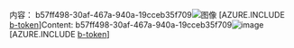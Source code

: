 <span data-ttu-id="a2aa6-101">内容： b57ff498-30af-467a-940a-19cceb35f709![图像](3adb43c0-0ba5-4f5f-bbf7-b7aa7a54d0db.png)
[AZURE.INCLUDE [b-token](598c6b36-7d8b-404b-b412-5361492d7be1.md)]</span><span class="sxs-lookup"><span data-stu-id="a2aa6-101">Content: b57ff498-30af-467a-940a-19cceb35f709![image](3adb43c0-0ba5-4f5f-bbf7-b7aa7a54d0db.png)
[AZURE.INCLUDE [b-token](598c6b36-7d8b-404b-b412-5361492d7be1.md)]</span></span>
